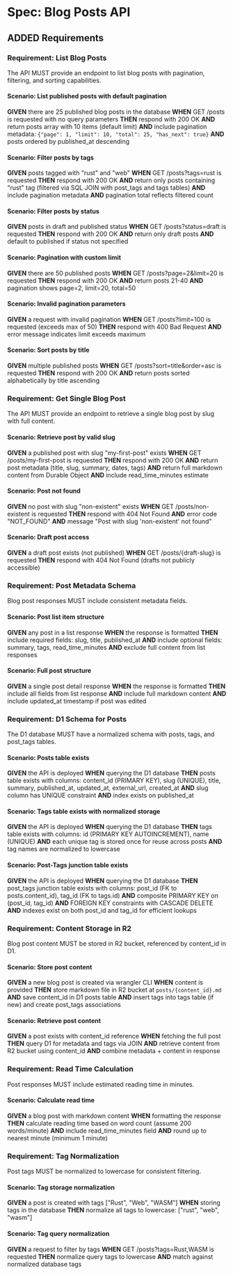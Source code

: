 # Spec: Blog Posts API

## ADDED Requirements

### Requirement: List Blog Posts
The API MUST provide an endpoint to list blog posts with pagination, filtering, and sorting capabilities.

#### Scenario: List published posts with default pagination
**GIVEN** there are 25 published blog posts in the database
**WHEN** GET /posts is requested with no query parameters
**THEN** respond with 200 OK
**AND** return posts array with 10 items (default limit)
**AND** include pagination metadata: `{"page": 1, "limit": 10, "total": 25, "has_next": true}`
**AND** posts ordered by published_at descending

#### Scenario: Filter posts by tags
**GIVEN** posts tagged with "rust" and "web"
**WHEN** GET /posts?tags=rust is requested
**THEN** respond with 200 OK
**AND** return only posts containing "rust" tag (filtered via SQL JOIN with post_tags and tags tables)
**AND** include pagination metadata
**AND** pagination total reflects filtered count

#### Scenario: Filter posts by status
**GIVEN** posts in draft and published status
**WHEN** GET /posts?status=draft is requested
**THEN** respond with 200 OK
**AND** return only draft posts
**AND** default to published if status not specified

#### Scenario: Pagination with custom limit
**GIVEN** there are 50 published posts
**WHEN** GET /posts?page=2&limit=20 is requested
**THEN** respond with 200 OK
**AND** return posts 21-40
**AND** pagination shows page=2, limit=20, total=50

#### Scenario: Invalid pagination parameters
**GIVEN** a request with invalid pagination
**WHEN** GET /posts?limit=100 is requested (exceeds max of 50)
**THEN** respond with 400 Bad Request
**AND** error message indicates limit exceeds maximum

#### Scenario: Sort posts by title
**GIVEN** multiple published posts
**WHEN** GET /posts?sort=title&order=asc is requested
**THEN** respond with 200 OK
**AND** return posts sorted alphabetically by title ascending

### Requirement: Get Single Blog Post
The API MUST provide an endpoint to retrieve a single blog post by slug with full content.

#### Scenario: Retrieve post by valid slug
**GIVEN** a published post with slug "my-first-post" exists
**WHEN** GET /posts/my-first-post is requested
**THEN** respond with 200 OK
**AND** return post metadata (title, slug, summary, dates, tags)
**AND** return full markdown content from Durable Object
**AND** include read_time_minutes estimate

#### Scenario: Post not found
**GIVEN** no post with slug "non-existent" exists
**WHEN** GET /posts/non-existent is requested
**THEN** respond with 404 Not Found
**AND** error code "NOT_FOUND"
**AND** message "Post with slug 'non-existent' not found"

#### Scenario: Draft post access
**GIVEN** a draft post exists (not published)
**WHEN** GET /posts/{draft-slug} is requested
**THEN** respond with 404 Not Found (drafts not publicly accessible)

### Requirement: Post Metadata Schema
Blog post responses MUST include consistent metadata fields.

#### Scenario: Post list item structure
**GIVEN** any post in a list response
**WHEN** the response is formatted
**THEN** include required fields: slug, title, published_at
**AND** include optional fields: summary, tags, read_time_minutes
**AND** exclude full content from list responses

#### Scenario: Full post structure
**GIVEN** a single post detail response
**WHEN** the response is formatted
**THEN** include all fields from list response
**AND** include full markdown content
**AND** include updated_at timestamp if post was edited

### Requirement: D1 Schema for Posts
The D1 database MUST have a normalized schema with posts, tags, and post_tags tables.

#### Scenario: Posts table exists
**GIVEN** the API is deployed
**WHEN** querying the D1 database
**THEN** posts table exists with columns: content_id (PRIMARY KEY), slug (UNIQUE), title, summary, published_at, updated_at, external_url, created_at
**AND** slug column has UNIQUE constraint
**AND** index exists on published_at

#### Scenario: Tags table exists with normalized storage
**GIVEN** the API is deployed
**WHEN** querying the D1 database
**THEN** tags table exists with columns: id (PRIMARY KEY AUTOINCREMENT), name (UNIQUE)
**AND** each unique tag is stored once for reuse across posts
**AND** tag names are normalized to lowercase

#### Scenario: Post-Tags junction table exists
**GIVEN** the API is deployed
**WHEN** querying the D1 database
**THEN** post_tags junction table exists with columns: post_id (FK to posts.content_id), tag_id (FK to tags.id)
**AND** composite PRIMARY KEY on (post_id, tag_id)
**AND** FOREIGN KEY constraints with CASCADE DELETE
**AND** indexes exist on both post_id and tag_id for efficient lookups

### Requirement: Content Storage in R2
Blog post content MUST be stored in R2 bucket, referenced by content_id in D1.

#### Scenario: Store post content
**GIVEN** a new blog post is created via wrangler CLI
**WHEN** content is provided
**THEN** store markdown file in R2 bucket at `posts/{content_id}.md`
**AND** save content_id in D1 posts table
**AND** insert tags into tags table (if new) and create post_tags associations

#### Scenario: Retrieve post content
**GIVEN** a post exists with content_id reference
**WHEN** fetching the full post
**THEN** query D1 for metadata and tags via JOIN
**AND** retrieve content from R2 bucket using content_id
**AND** combine metadata + content in response

### Requirement: Read Time Calculation
Post responses MUST include estimated reading time in minutes.

#### Scenario: Calculate read time
**GIVEN** a blog post with markdown content
**WHEN** formatting the response
**THEN** calculate reading time based on word count (assume 200 words/minute)
**AND** include read_time_minutes field
**AND** round up to nearest minute (minimum 1 minute)

### Requirement: Tag Normalization
Post tags MUST be normalized to lowercase for consistent filtering.

#### Scenario: Tag storage normalization
**GIVEN** a post is created with tags ["Rust", "Web", "WASM"]
**WHEN** storing tags in the database
**THEN** normalize all tags to lowercase: ["rust", "web", "wasm"]

#### Scenario: Tag query normalization
**GIVEN** a request to filter by tags
**WHEN** GET /posts?tags=Rust,WASM is requested
**THEN** normalize query tags to lowercase
**AND** match against normalized database tags

